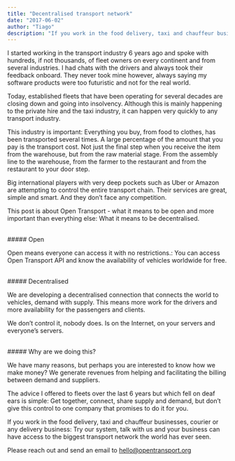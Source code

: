 ```yaml
---
title: "Decentralised transport network"
date: "2017-06-02"
author: "Tiago"
description: "If you work in the food delivery, taxi and chauffeur businesses, courier or any delivery business: you need to connect."
---
```


I started working in the transport industry 6 years ago and spoke with hundreds, if not thousands, of fleet owners on every continent and from several industries. I had chats with the drivers and always took their feedback onboard. They never took mine however, always saying my software products were too futuristic and not for the real world.

Today, established fleets that have been operating for several decades are closing down and going into insolvency. Although this is mainly happening to the private hire and the taxi industry, it can happen very quickly to any transport industry.

This industry is important: Everything you buy, from food to clothes, has been transported several times. A large percentage of the amount that you pay is the transport cost. Not just the final step when you receive the item from the warehouse, but from the raw material stage. From the assembly line to the warehouse, from the farmer to the restaurant and from the restaurant to your door step.

Big international players with very deep pockets such as Uber or Amazon are attempting to control the entire transport chain. Their services are great, simple and smart. And they don’t face any competition.

This post is about Open Transport - what it means to be open and more important than everything else: What it means to be decentralised.


<br>
##### Open

Open means everyone can access it with no restrictions.: You can access Open Transport API and know the availability of vehicles worldwide for free.


<br>
##### Decentralised

We are developing a decentralised connection that connects the world to vehicles, demand with supply. This means more work for the drivers and more availability for the passengers and clients.

We don’t control it, nobody does. Is on the Internet, on your servers and everyone’s servers.

<br>
##### Why are we doing this?

We have many reasons, but perhaps you are interested to know how we make money? We generate revenues from helping and facilitating the billing between demand and suppliers.

The advice I offered to fleets over the last 6 years but which fell on deaf ears is simple: Get together, connect, share supply and demand, but don’t give this control to one company that promises to do it for you.

If you work in the food delivery, taxi and chauffeur businesses, courier or any delivery business: Try our system, talk with us and your business can have access to the biggest transport network the world has ever seen.

Please reach out and send an email to [hello@opentransport.org](mailto:hello@opentransport.org)
